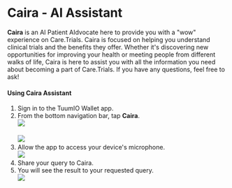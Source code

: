 # Caira - AI Assistant

**Caira** is an AI Patient AIdvocate here to provide you with a "wow" experience on Care.Trials. Caira is focused on helping you understand clinical trials and the benefits they offer. Whether it's discovering new opportunities for improving your health or meeting people from different walks of life, Caira is here to assist you with all the information you need about becoming a part of Care.Trials. If you have any questions, feel free to ask!

#### Using Caira Assistant

1. Sign in to the TuumIO Wallet app.
2. From the bottom navigation bar, tap **Caira**.\
   ![](.gitbook/assets/Screenshot\_20240917\_165125.png)\
   \
   ![](.gitbook/assets/Screenshot\_20240917\_165134.png)
3. Allow the app to access your device's microphone.\
   ![](.gitbook/assets/Screenshot\_20240917\_165109.png)
4. Share your query to Caira.
5. You will see the result to your requested query.\
   ![](.gitbook/assets/Screenshot\_20240917\_170934.png)
